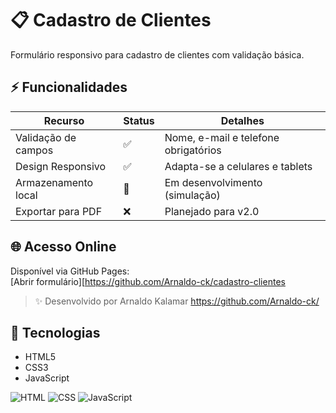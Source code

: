 # 📋 Cadastro de Clientes

Formulário responsivo para cadastro de clientes com validação básica.
## ⚡ Funcionalidades  

| Recurso               | Status | Detalhes                          |
|-----------------------|--------|-----------------------------------|
| Validação de campos   | ✅     | Nome, e-mail e telefone obrigatórios |
| Design Responsivo     | ✅     | Adapta-se a celulares e tablets    |
| Armazenamento local   | 🚧     | Em desenvolvimento (simulação)     |
| Exportar para PDF     | ❌     | Planejado para v2.0                |

## 🌐 Acesso Online
Disponível via GitHub Pages:  
[Abrir formulário][https://github.com/Arnaldo-ck/cadastro-clientes

> ✨ Desenvolvido por Arnaldo Kalamar https://github.com/Arnaldo-ck/

## 🔧 Tecnologias
- HTML5
- CSS3
- JavaScript

![HTML](https://img.shields.io/badge/HTML5-E34F26?style=for-the-badge&logo=html5&logoColor=white)
![CSS](https://img.shields.io/badge/CSS3-1572B6?style=for-the-badge&logo=css3&logoColor=white)
![JavaScript](https://img.shields.io/badge/JavaScript-F7DF1E?style=for-the-badge&logo=javascript&logoColor=black)


